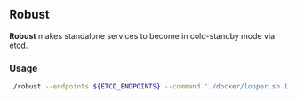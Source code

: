 ## Robust

**Robust** makes standalone services to become in cold-standby mode via etcd.

### Usage

```bash
./robust --endpoints ${ETCD_ENDPOINTS} --command './docker/looper.sh 1' --name ${NAME}
```
